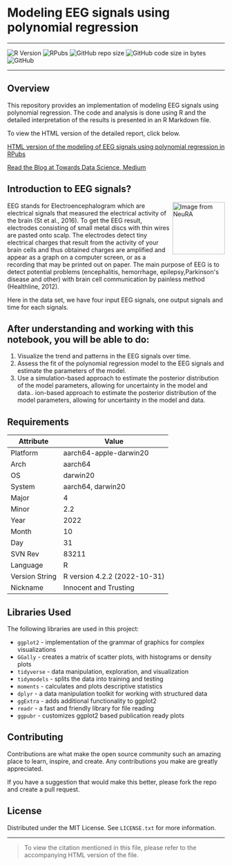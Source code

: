 # Modeling EEG signals using polynomial regression

---
![R Version](https://img.shields.io/badge/R%20version-4.2.2-blue)
![RPubs](https://img.shields.io/badge/RPubs-Enabled-green)
![GitHub repo size](https://img.shields.io/github/repo-size/maladeep/Modeling-EEG-signals-using-polynomial-regression-in-R)
![GitHub code size in bytes](https://img.shields.io/github/languages/code-size/maladeep/Modeling-EEG-signals-using-polynomial-regression-in-R)
![GitHub](https://img.shields.io/github/license/maladeep/Modeling-EEG-signals-using-polynomial-regression-in-R) 

---
## Overview

This repository provides an implementation of modeling EEG signals using polynomial regression. The code and analysis is done using R and the detailed interpretation of the results is presented in an R Markdown file.

To view the HTML version of the detailed report, click below.

[HTML version of the modeling of EEG signals using polynomial regression in RPubs](https://rpubs.com/mala101/eegmodeling)

[Read the Blog at Towards Data Science, Medium](https://towardsdatascience.com/modeling-eeg-signals-using-polynomial-regression-in-r-bd1b0da08251)

## Introduction to EEG signals?

<a href='https://library.neura.edu.au/schizophrenia/physical-features/functional-changes/electrophysiology/electroencephalography/'><img src='https://external-content.duckduckgo.com/iu/?u=https%3A%2F%2Fstatic1.squarespace.com%2Fstatic%2F56530999e4b0991ab31b67b1%2Ft%2F57485e378a65e22d87e5a155%2F1464360526430%2F&f=1&nofb=1&ipt=43a80badae603840e97e1f550187a8e3f13333fb7a3db115ff3c0c356233a826&ipo=images' title='Image from NeuRA' align="right" height="121.5" /></a>

EEG stands for Electroencephalogram which are electrical signals that measured the electrical activity of the brain (St et al., 2016). 
To get the EEG result, electrodes consisting of small metal discs with thin wires are pasted onto scalp. The electrodes detect tiny electrical charges that result from the activity of your brain cells and thus obtained charges are amplified and appear as a graph on a computer screen, or as a recording that may be printed out on paper. 
The main purpose of EEG is to detect potential problems (encephalitis, hemorrhage, epilepsy,Parkinson's disease and other) with brain cell communication by painless method (Healthline, 2012).

Here in the data set, we have four input EEG signals, one output signals and time for each signals.


## After understanding and working with this notebook, you will be able to do:

1. Visualize the trend and patterns in the EEG signals over time.
2. Assess the fit of the polynomial regression model to the EEG signals and estimate the parameters of the model.
3. Use a simulation-based approach to estimate the posterior distribution of the model parameters, allowing for uncertainty in the model and data..
ion-based approach to estimate the posterior distribution of the model parameters, allowing for uncertainty in the model and data.

## Requirements

| Attribute | Value |
| --- | --- |
| Platform | aarch64-apple-darwin20 |
| Arch | aarch64 |
| OS | darwin20 |
| System | aarch64, darwin20 |
| Major | 4 |
| Minor | 2.2 |
| Year | 2022 |
| Month | 10 |
| Day | 31 |
| SVN Rev | 83211 |
| Language | R |
| Version String | R version 4.2.2 (2022-10-31) |
| Nickname | Innocent and Trusting |


## Libraries Used

The following libraries are used in this project:

- `ggplot2` - implementation of the grammar of graphics for complex visualizations
- `GGally` - creates a matrix of scatter plots, with histograms or density plots
- `tidyverse` - data manipulation, exploration, and visualization
- `tidymodels` - splits the data into training and testing
- `moments` - calculates and plots descriptive statistics
- `dplyr` - a data manipulation toolkit for working with structured data
- `ggExtra` - adds additional functionality to ggplot2
- `readr` - a fast and friendly library for file reading
- `ggpubr` - customizes ggplot2 based publication ready plots



## Contributing

Contributions are what make the open source community such an amazing place to learn, inspire, and create. Any contributions you make are greatly appreciated.

If you have a suggestion that would make this better, please fork the repo and create a pull request.


## License

Distributed under the MIT License. See `LICENSE.txt` for more information.

---
> To view the citation mentioned in this file, please refer to the accompanying HTML version of the file.
